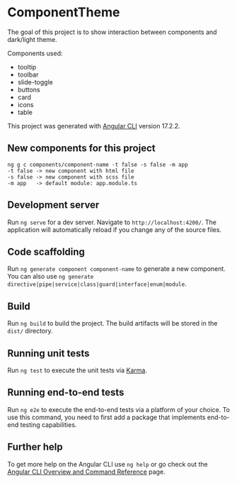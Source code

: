 # ComponentTheme

The goal of this project is to show interaction between components and dark/light theme.

Components used: 
- tooltip
- toolbar
- slide-toggle
- buttons
- card
- icons
- table

This project was generated with [Angular CLI](https://github.com/angular/angular-cli) version 17.2.2.

## New components for this project

~~~
ng g c components/component-name -t false -s false -m app
-t false -> new component with html file
-s false -> new component with scss file
-m app   -> default module: app.module.ts
~~~

## Development server

Run `ng serve` for a dev server. Navigate to `http://localhost:4200/`. The application will automatically reload if you change any of the source files.

## Code scaffolding

Run `ng generate component component-name` to generate a new component. You can also use `ng generate directive|pipe|service|class|guard|interface|enum|module`.

## Build

Run `ng build` to build the project. The build artifacts will be stored in the `dist/` directory.

## Running unit tests

Run `ng test` to execute the unit tests via [Karma](https://karma-runner.github.io).

## Running end-to-end tests

Run `ng e2e` to execute the end-to-end tests via a platform of your choice. To use this command, you need to first add a package that implements end-to-end testing capabilities.

## Further help

To get more help on the Angular CLI use `ng help` or go check out the [Angular CLI Overview and Command Reference](https://angular.io/cli) page.
